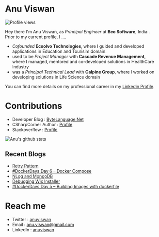 # Anu Viswan
![Profile views](https://gpvc.arturio.dev/anuviswan)  

Hey there I'm Anu Viswan, as _Principal Engineer_ at **Beo Software**, India .  Prior to my current profile, I ....

* _Cofounded_ **Ecsolvo Technologies**, where I guided and developed applications in Education and Tourisim domain.
* used to be _Project Manager_ with **Cascade Revenue Management**, where I managed, mentored and co-developed solutions in HealthCare Industry
* was a _Principal Technical Lead_ with **Calpine Group**, where I worked on developing solutions in Life Science domain

You can find more details on my professional career in my [Linkedin Profile](https://www.linkedin.com/in/anuviswan/). 

# Contributions
* Developer Blog : [ByteLanguage.Net](http://www.bytelanguage.net)
* CSharpCorner Author : [Profile](https://www.c-sharpcorner.com/members/anu.viswan)
* Stackoverflow : [Profile](https://stackoverflow.com/users/7299782/anu-viswan)

![Anu's github stats](https://github-readme-stats.vercel.app/api?username=anuviswan)

## Recent Blogs
<!-- BLOGPOSTS:START -->
- [Retry Pattern](https://bytelanguage.net/2022/05/29/retry-pattern/)
- [#DockerDays Day 6 – Docker Compose](https://bytelanguage.net/2022/04/23/dockerdays-day-6-docker-compose/)
- [NLog and MongoDB](https://bytelanguage.net/2022/03/30/nlog-and-mongodb/)
- [Debugging Wix Installer](https://bytelanguage.net/2022/03/22/debugging-wix-installer/)
- [#DockerDays Day 5 – Building Images with dockerfile](https://bytelanguage.net/2022/03/09/dockerdays-day-5-building-images-with-dockerfile/)
<!-- BLOGPOSTS:END -->

# Reach me
* Twitter : [anuviswan](https://twitter.com/anuviswan)
* Email : anu.viswan@gmail.com
* LinkedIn : [anuviswan](https://www.linkedin.com/in/anuviswan/)


